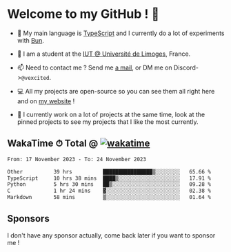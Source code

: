 # Welcome to my GitHub ! 🌃

- 🔭 My main language is [TypeScript](https://www.typescriptlang.org/) and I currently do a lot of experiments with [Bun](https://bun.sh).

- 🌱 I am a student at the [IUT @ Université de Limoges](https://iut.unilim.fr), France.

- 📫 Need to contact me ? Send me <a href="mailto:mikkel@milescode.dev">a mail</a>, or DM me on Discord->`@vexcited`.

- 💻 All my projects are open-source so you can see them all right here and on <a href="https://vexcited.vercel.app">my website</a> !

- 👀 I currently work on a lot of projects at the same time, look at the pinned projects to see my projects that I like the most currently.

## WakaTime ⏱ Total @ [![wakatime](https://wakatime.com/badge/user/0839e595-e07a-435c-8d59-ed95f2a3d6dd.svg)](https://wakatime.com/@0839e595-e07a-435c-8d59-ed95f2a3d6dd)

<!--START_SECTION:waka-->

```txt
From: 17 November 2023 - To: 24 November 2023

Other          39 hrs          ████████████████▒░░░░░░░░   65.66 %
TypeScript     10 hrs 38 mins  ████▒░░░░░░░░░░░░░░░░░░░░   17.91 %
Python         5 hrs 30 mins   ██▒░░░░░░░░░░░░░░░░░░░░░░   09.28 %
C              1 hr 24 mins    ▓░░░░░░░░░░░░░░░░░░░░░░░░   02.38 %
Markdown       58 mins         ▒░░░░░░░░░░░░░░░░░░░░░░░░   01.64 %
```

<!--END_SECTION:waka-->

## Sponsors

I don't have any sponsor actually, come back later if you want to sponsor me !
